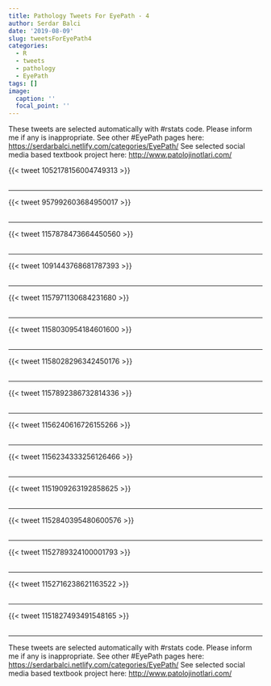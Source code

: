 ```yaml
---
title: Pathology Tweets For EyePath - 4
author: Serdar Balci
date: '2019-08-09'
slug: tweetsForEyePath4
categories:
  - R
  - tweets
  - pathology
  - EyePath
tags: []
image:
  caption: ''
  focal_point: ''
---
```



These tweets are selected automatically with #rstats code. Please inform me if any is inappropriate.
See other #EyePath pages here: https://serdarbalci.netlify.com/categories/EyePath/ 
See selected social media based textbook project here: http://www.patolojinotlari.com/

{{< tweet 1052178156004749313 >}}
<br>
<br>
<hr>
{{< tweet 957992603684950017 >}}
<br>
<br>
<hr>
{{< tweet 1157878473664450560 >}}
<br>
<br>
<hr>
{{< tweet 1091443768681787393 >}}
<br>
<br>
<hr>
{{< tweet 1157971130684231680 >}}
<br>
<br>
<hr>
{{< tweet 1158030954184601600 >}}
<br>
<br>
<hr>
{{< tweet 1158028296342450176 >}}
<br>
<br>
<hr>
{{< tweet 1157892386732814336 >}}
<br>
<br>
<hr>
{{< tweet 1156240616726155266 >}}
<br>
<br>
<hr>
{{< tweet 1156234333256126466 >}}
<br>
<br>
<hr>
{{< tweet 1151909263192858625 >}}
<br>
<br>
<hr>
{{< tweet 1152840395480600576 >}}
<br>
<br>
<hr>
{{< tweet 1152789324100001793 >}}
<br>
<br>
<hr>
{{< tweet 1152716238621163522 >}}
<br>
<br>
<hr>
{{< tweet 1151827493491548165 >}}
<br>
<br>
<hr>


These tweets are selected automatically with #rstats code. Please inform me if any is inappropriate.
See other #EyePath pages here: https://serdarbalci.netlify.com/categories/EyePath/ 
See selected social media based textbook project here: http://www.patolojinotlari.com/
